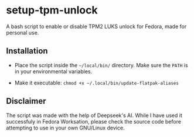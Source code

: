 # setup-tpm-unlock
A bash script to enable or disable TPM2 LUKS unlock for Fedora, made for personal use.

## Installation 
- Place the script inside the `~/local/bin/` directory. Make sure the `PATH` is in your environmental variables.

- Make it executable:
```chmod +x ~/.local/bin/update-flatpak-aliases```

## Disclaimer
The script was made with the help of Deepseek's AI. While I have used it successfuly in Fedora Worksation, please check the source code before attempting to use in your own GNU/Linux device.
